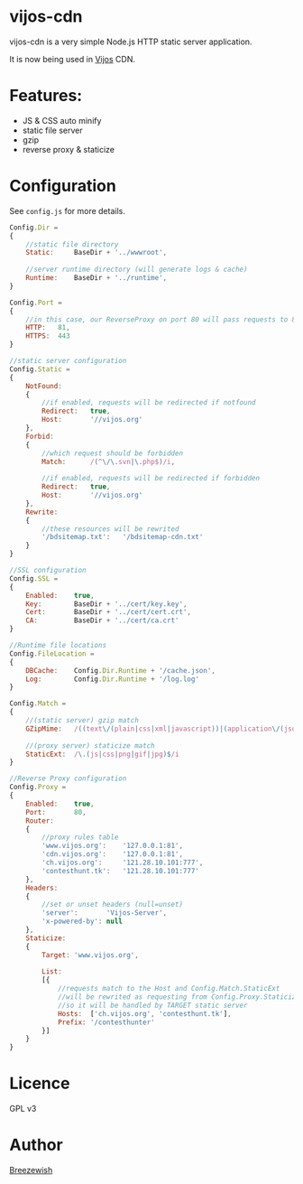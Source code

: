 vijos-cdn
=========

vijos-cdn is a very simple Node.js HTTP static server application.

It is now being used in [Vijos](https://vijos.org) CDN.

# Features:

- JS & CSS auto minify
- static file server
- gzip
- reverse proxy & staticize

# Configuration

See `config.js` for more details.

```javascript
Config.Dir =
{
    //static file directory
	Static:		BaseDir + '../wwwroot',
	
	//server runtime directory (will generate logs & cache)
	Runtime:	BaseDir + '../runtime',
}

Config.Port =
{
	//in this case, our ReverseProxy on port 80 will pass requests to 81
	HTTP:	81,
	HTTPS:	443
}

//static server configuration
Config.Static =
{
	NotFound:
	{
		//if enabled, requests will be redirected if notfound
		Redirect:	true,
		Host:		'//vijos.org'
	},
	Forbid:
	{
		//which request should be forbidden
		Match:		/(^\/\.svn|\.php$)/i,
		
		//if enabled, requests will be redirected if forbidden
		Redirect:	true,
		Host:		'//vijos.org'
	},
	Rewrite:
	{
		//these resources will be rewrited
		'/bdsitemap.txt':	'/bdsitemap-cdn.txt'
	}
}

//SSL configuration
Config.SSL =
{
	Enabled:	true,
	Key:		BaseDir + '../cert/key.key',
	Cert:		BaseDir + '../cert/cert.crt',
	CA:			BaseDir + '../cert/ca.crt'
}

//Runtime file locations
Config.FileLocation =
{
	DBCache:	Config.Dir.Runtime + '/cache.json',
	Log:		Config.Dir.Runtime + '/log.log'
}

Config.Match = 
{
	//(static server) gzip match
	GZipMime:	/((text\/(plain|css|xml|javascript))|(application\/(json|x\-javascript|xml)))/,
	
	//(proxy server) staticize match
	StaticExt:	/\.(js|css|png|gif|jpg)$/i
}

//Reverse Proxy configuration
Config.Proxy =
{
	Enabled:	true,
	Port:		80,
	Router: 
	{
		//proxy rules table
		'www.vijos.org':	'127.0.0.1:81',
		'cdn.vijos.org':	'127.0.0.1:81',
		'ch.vijos.org':		'121.28.10.101:777',
		'contesthunt.tk':	'121.28.10.101:777'
	},
	Headers:
	{
		//set or unset headers (null=unset)
		'server':		'Vijos-Server',
		'x-powered-by':	null
	},
	Staticize:
	{
		Target:	'www.vijos.org',
		
		List:
		[{
			//requests match to the Host and Config.Match.StaticExt
			//will be rewrited as requesting from Config.Proxy.Staticize.Target,
			//so it will be handled by TARGET static server
			Hosts:	['ch.vijos.org', 'contesthunt.tk'],
			Prefix:	'/contesthunter'
		}]
	}
}
```

# Licence

GPL v3

# Author

[Breezewish](http://breeswish.org)
